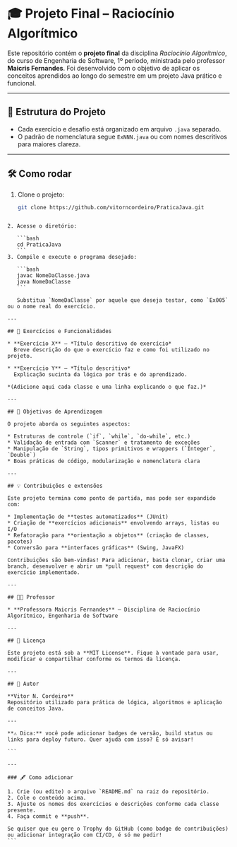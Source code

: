 # 🎓 Projeto Final – Raciocínio Algorítmico

Este repositório contém o **projeto final** da disciplina *Raciocínio Algorítmico*, do curso de Engenharia de Software, 1º período, ministrada pelo professor **Maicris Fernandes**. Foi desenvolvido com o objetivo de aplicar os conceitos aprendidos ao longo do semestre em um projeto Java prático e funcional.

---

## 📘 Estrutura do Projeto

- Cada exercício e desafio está organizado em arquivo `.java` separado.
- O padrão de nomenclatura segue `ExNNN.java` ou com nomes descritivos para maiores clareza.

---

## 🛠️ Como rodar

1. Clone o projeto:
   ```bash
   git clone https://github.com/vitorncordeiro/PraticaJava.git
````

2. Acesse o diretório:

   ```bash
   cd PraticaJava
   ```
3. Compile e execute o programa desejado:

   ```bash
   javac NomeDaClasse.java
   java NomeDaClasse
   ```

   Substitua `NomeDaClasse` por aquele que deseja testar, como `Ex005` ou o nome real do exercício.

---

## 📂 Exercícios e Funcionalidades

* **Exercício X** – *Título descritivo do exercício*
  Breve descrição do que o exercício faz e como foi utilizado no projeto.

* **Exercício Y** – *Título descritivo*
  Explicação sucinta da lógica por trás e do aprendizado.

*(Adicione aqui cada classe e uma linha explicando o que faz.)*

---

## 🎯 Objetivos de Aprendizagem

O projeto aborda os seguintes aspectos:

* Estruturas de controle (`if`, `while`, `do-while`, etc.)
* Validação de entrada com `Scanner` e tratamento de exceções
* Manipulação de `String`, tipos primitivos e wrappers (`Integer`, `Double`)
* Boas práticas de código, modularização e nomenclatura clara

---

## 💡 Contribuições e extensões

Este projeto termina como ponto de partida, mas pode ser expandido com:

* Implementação de **testes automatizados** (JUnit)
* Criação de **exercícios adicionais** envolvendo arrays, listas ou I/O
* Refatoração para **orientação a objetos** (criação de classes, pacotes)
* Conversão para **interfaces gráficas** (Swing, JavaFX)

Contribuições são bem-vindas! Para adicionar, basta clonar, criar uma branch, desenvolver e abrir um *pull request* com descrição do exercício implementado.

---

## 🧑‍🏫 Professor

* **Professora Maicris Fernandes** – Disciplina de Raciocínio Algorítmico, Engenharia de Software

---

## 📝 Licença

Este projeto está sob a **MIT License**. Fique à vontade para usar, modificar e compartilhar conforme os termos da licença.

---

## 📌 Autor

**Vitor N. Cordeiro**
Repositório utilizado para prática de lógica, algoritmos e aplicação de conceitos Java.

---

**⚠️ Dica:** você pode adicionar badges de versão, build status ou links para deploy futuro. Quer ajuda com isso? É só avisar!

```

---

### 🖋️ Como adicionar

1. Crie (ou edite) o arquivo `README.md` na raiz do repositório.
2. Cole o conteúdo acima.
3. Ajuste os nomes dos exercícios e descrições conforme cada classe presente.
4. Faça commit e **push**.

Se quiser que eu gere o Trophy do GitHub (como badge de contribuições) ou adicionar integração com CI/CD, é só me pedir!
```
